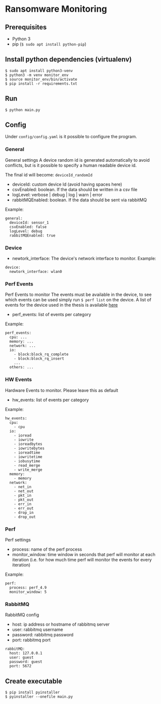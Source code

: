 # Ransomware Monitoring

## Prerequisites

- Python 3
- pip (`$ sudo apt install python-pip`)

## Install python dependencies (virtualenv)

```
$ sudo apt install python3-venv
$ python3 -m venv monitor_env
$ source monitor_env/bin/activate
$ pip install -r requirements.txt
```

## Run

`$ python main.py`

## Config

Under `config/config.yaml` is it possible to configure the program.

### General

General settings
A device random id is generated automatically to avoid conflicts, but is it possible to specify a human readable device id.

The final id will become: `deviceId_randomId`

- deviceId: custom device Id (avoid having spaces here)
- csvEnabled: boolean. If the data should be written in a csv file
- logLevel: verbose | debug | log | warn | error
- rabbitMQEnabled: boolean. If the data should be sent via rabbitMQ

Example:

```
general:
  deviceId: sensor_1
  csvEnabled: false
  logLevel: debug
  rabbitMQEnabled: true
```

### Device

- newtork_interface: The device's network interface to monitor.
  Example:

```
device:
  newtork_interface: wlan0
```

### Perf Events

Perf Events to monitor
The events must be available in the device, to see which events can be used simply run `$ perf list` on the device.
A list of events for the device used in the thesis is available [here](docs/perf_events.md)

- perf_events: list of events per category

Example:

```
perf_events:
  cpu: ...
  memory: ...
  network: ...
  io:
    - block:block_rq_complete
    - block:block_rq_insert
    ...
  others: ...
```

### HW Events

Hardware Events to monitor. Please leave this as default

- hw_events: list of events per category

Example:

```
hw_events:
  cpu:
    - cpu
  io:
    - ioread
    - iowrite
    - ioreadbytes
    - iowritebytes
    - ioreadtime
    - iowritetime
    - iobusytime
    - read_merge
    - write_merge
  memory:
    - memory
  network:
    - net_in
    - net_out
    - pkt_in
    - pkt_out
    - err_in
    - err_out
    - drop_in
    - drop_out
```

### Perf

Perf settings

- process: name of the perf process
- monitor_window: time window in seconds that perf will monitor at each iteration (i.e. for how much time perf will monitor the events for every iteration)

Example:

```
perf:
  process: perf_4.9
  monitor_window: 5
```

### RabbitMQ

RabbitMQ config

- host: ip address or hostname of rabbitmq server
- user: rabbitmq username
- password: rabbitmq password
- port: rabbitmq port

```
rabbitMQ:
  host: 127.0.0.1
  user: guest
  password: guest
  port: 5672
```

## Create executable

```
$ pip install pyinstaller
$ pyinstaller --onefile main.py
```
